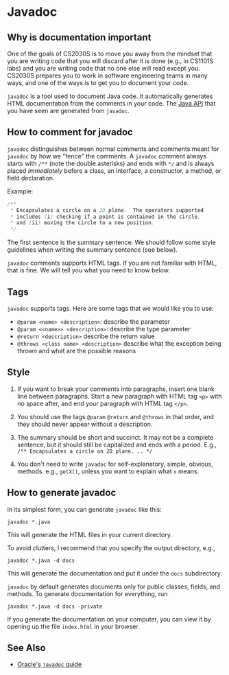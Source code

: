 # Javadoc

## Why is documentation important

One of the goals of CS2030S is to move you away from the mindset that you are writing code that you will discard after it is done (e.g., in CS1101S labs) and you are writing code that no one else will read except you.  CS2030S prepares you to work in software engineering teams in many ways, and one of the ways is to get you to document your code.

`javadoc` is a tool used to document Java code.  It automatically generates HTML documentation from the comments in your code.  The [Java API](https://docs.oracle.com/en/java/javase/17/docs/api/index.html) that you have seen are generated from `javadoc`.

## How to comment for javadoc

`javadoc` distinguishes between normal comments and comments meant for `javadoc` by how we "fence" the comments.  A `javadoc` comment always starts with `/**` (note the double asterisks) and ends with `*/` and is always placed _immediately_ before a class, an interface, a constructor, a method, or field declaration.

Example:
```Java
/**
 * Encapsulates a circle on a 2D plane.  The operators supported 
 * includes (i) checking if a point is contained in the circle,
 * and (ii) moving the circle to a new position.
 */
```

The first sentence is the summary sentence.  We should follow some style guidelines when writing the summary sentence (see below).

`javadoc` comments supports HTML tags.  If you are not familiar with HTML,
that is fine.  We will tell you what you need to know below.

## Tags

`javadoc` supports tags.  Here are some tags that we would like you to use:

- `@param <name> <description>`: describe the parameter <name>
- `@param <<name>> <description>`: describe the type parameter <name>
- `@return <description>` describe the return value
- `@throws <class name> <description>` describe what the exception <class name> being thrown and what are the possible reasons

## Style

1. If you want to break your comments into paragraphs, insert one blank line between paragraphs.  Start a new paragraph with HTML tag `<p>` with no space after, and end your paragraph with HTML tag `</p>`.

2. You should use the tags `@param` `@return` and `@throws` in that order, and they should never appear without a description.

3. The summary should be short and succinct.  It may not be a complete sentence, but it should still be capitalized and ends with a period.  E.g., ```/** Encapsulates a circle on 2D plane. .. */```

4. You don't need to write `javadoc` for self-explanatory, simple, obvious, methods.  e.g., `getX()`, unless you want to explain what `x` means.  

## How to generate javadoc

In its simplest form, you can generate `javadoc` like this:

```
javadoc *.java
```

This will generate the HTML files in your current directory.  

To avoid clutters, I recommend that you specify the output directory, e.g.,

```
javadoc *.java -d docs
```

This will generate the documentation and put it under the `docs` subdirectory.

`javadoc` by default generates documents only for public classes, fields, and methods.  To generate documentation for everything, run
```
javadoc *.java -d docs -private
```

If you generate the documentation on your computer, you can view it by opening up the file `index.html` in your browser.

## See Also

- [Oracle's `javadoc` guide](https://docs.oracle.com/en/java/javase/17/javadoc/javadoc.html)
